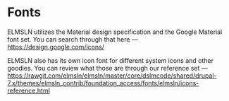 # Fonts
ELMSLN utilizes the Material design specification and the Google Material font set. You can search through that here — https://design.google.com/icons/

ELMSLN also has its own icon font for different system icons and other goodies. You can review what those are through our reference set — https://rawgit.com/elmsln/elmsln/master/core/dslmcode/shared/drupal-7.x/themes/elmsln_contrib/foundation_access/fonts/elmsln/icons-reference.html
